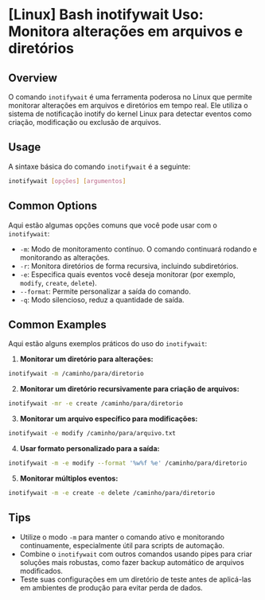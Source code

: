 # [Linux] Bash inotifywait Uso: Monitora alterações em arquivos e diretórios

## Overview
O comando `inotifywait` é uma ferramenta poderosa no Linux que permite monitorar alterações em arquivos e diretórios em tempo real. Ele utiliza o sistema de notificação inotify do kernel Linux para detectar eventos como criação, modificação ou exclusão de arquivos.

## Usage
A sintaxe básica do comando `inotifywait` é a seguinte:

```bash
inotifywait [opções] [argumentos]
```

## Common Options
Aqui estão algumas opções comuns que você pode usar com o `inotifywait`:

- `-m`: Modo de monitoramento contínuo. O comando continuará rodando e monitorando as alterações.
- `-r`: Monitora diretórios de forma recursiva, incluindo subdiretórios.
- `-e`: Especifica quais eventos você deseja monitorar (por exemplo, `modify`, `create`, `delete`).
- `--format`: Permite personalizar a saída do comando.
- `-q`: Modo silencioso, reduz a quantidade de saída.

## Common Examples
Aqui estão alguns exemplos práticos do uso do `inotifywait`:

1. **Monitorar um diretório para alterações:**

```bash
inotifywait -m /caminho/para/diretorio
```

2. **Monitorar um diretório recursivamente para criação de arquivos:**

```bash
inotifywait -mr -e create /caminho/para/diretorio
```

3. **Monitorar um arquivo específico para modificações:**

```bash
inotifywait -e modify /caminho/para/arquivo.txt
```

4. **Usar formato personalizado para a saída:**

```bash
inotifywait -m -e modify --format '%w%f %e' /caminho/para/diretorio
```

5. **Monitorar múltiplos eventos:**

```bash
inotifywait -m -e create -e delete /caminho/para/diretorio
```

## Tips
- Utilize o modo `-m` para manter o comando ativo e monitorando continuamente, especialmente útil para scripts de automação.
- Combine o `inotifywait` com outros comandos usando pipes para criar soluções mais robustas, como fazer backup automático de arquivos modificados.
- Teste suas configurações em um diretório de teste antes de aplicá-las em ambientes de produção para evitar perda de dados.
